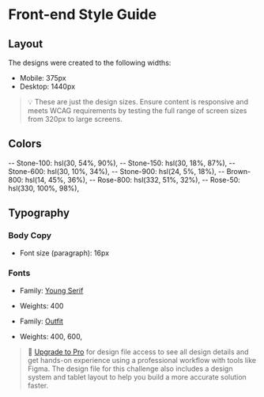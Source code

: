 # Front-end Style Guide

## Layout

The designs were created to the following widths:

- Mobile: 375px
- Desktop: 1440px

> 💡 These are just the design sizes. Ensure content is responsive and meets WCAG requirements by testing the full range of screen sizes from 320px to large screens.

## Colors

-- Stone-100: hsl(30, 54%, 90%),
    -- Stone-150: hsl(30, 18%, 87%),
    -- Stone-600: hsl(30, 10%, 34%),
    -- Stone-900: hsl(24, 5%, 18%),
    -- Brown-800: hsl(14, 45%, 36%),
    -- Rose-800: hsl(332, 51%, 32%),
    -- Rose-50: hsl(330, 100%, 98%),

## Typography

### Body Copy

- Font size (paragraph): 16px

### Fonts

- Family: [Young Serif](https://fonts.google.com/specimen/Young+Serif)
- Weights: 400

- Family: [Outfit](https://fonts.google.com/specimen/Outfit)
- Weights: 400, 600, 

> 💎 [Upgrade to Pro](https://www.frontendmentor.io/pro?ref=style-guide) for design file access to see all design details and get hands-on experience using a professional workflow with tools like Figma. The design file for this challenge also includes a design system and tablet layout to help you build a more accurate solution faster.
